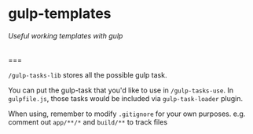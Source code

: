 # gulp-templates
###### Useful working templates with gulp
===

`/gulp-tasks-lib` stores all the possible gulp task.

You can put the gulp-task that you'd like to use in `/gulp-tasks-use`. In `gulpfile.js`, those tasks would be included via `gulp-task-loader` plugin.

When using, remember to modify `.gitignore` for your own purposes.
e.g. comment out `app/**/*` and `build/**` to track files

